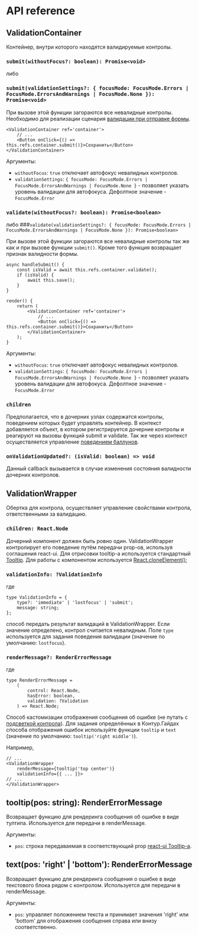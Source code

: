 # API reference

## ValidationContainer

Контейнер, внутри которого находятся валидируемые контролы.

### `submit(withoutFocus?: boolean): Promise<void>`
либо
### `submit(validationSettings?: { focusMode: FocusMode.Errors | FocusMode.ErrorsAndWarnings | FocusMode.None }): Promise<void>`

При вызове этой функции загораются все невалидные контролы. Необходимо для реализации
сценария [валидации при отправке формы](https://guides.kontur.ru/principles/validation/#07).


    <ValidationContainer ref='container'>
        // ...
        <Button onClick={() => this.refs.container.submit()}>Сохранить</Button>
    </ValidationContainer>

Аргументы:

- `withoutFocus`: `true` отключает автофокус невалидных контролов.
- `validationSettings`: `{ focusMode: FocusMode.Errors | FocusMode.ErrorsAndWarnings | FocusMode.None }` - позволяет указать уровень валидации для автофокуса. Дефолтное значение -  `FocusMode.Error`


### `validate(withoutFocus?: boolean): Promise<boolean>`
либо
###`validate(validationSettings?: { focusMode: FocusMode.Errors | FocusMode.ErrorsAndWarnings | FocusMode.None }): Promise<boolean>`

При вызове этой функции загораются все невалидные контролы так же как и при вызове
функции `submit()`. Кроме того функция возвращает признак валидности формы.

    async handleSubmit() {
        const isValid = await this.refs.container.validate();
        if (isValid) {
            await this.save();
        }
    }

    render() {
        return (
            <ValidationContainer ref='container'>
                // ...
                <Button onClick={() => this.refs.container.submit()}>Сохранить</Button>
            </ValidationContainer>
        );
    }

Аргументы:

- `withoutFocus`: `true` отключает автофокус невалидных контролов.
- `validationSettings`: `{ focusMode: FocusMode.Errors | FocusMode.ErrorsAndWarnings | FocusMode.None }` - позволяет указать уровень валидации для автофокуса. Дефолтное значение -  `FocusMode.Error`

### `children`

Предполагается, что в дочерних узлах содержатся контролы, поведением
которых будет управлять контейнер. В контекст добавляется объект,
в котором регистрируется дочерние контролы и реагируют на вызовы функций submit
и validate. Так же через контекст осуществляется
управление [поведением баллунов](https://guides.kontur.ru/principles/validation/#16).

### `onValidationUpdated?: (isValid: boolean) => void`

Данный callback вызывается в случае изменения состояния валидности дочерних контролов.

## ValidationWrapper

Обертка для контрола, осуществляет управление свойствами контрола, ответственными за
валидацию.

### `children: React.Node`

Дочерний компонент должен быть ровно один. ValidationWrapper контролирует его поведение путём передачи
prop-ов, используя соглашения react-ui. Для отрисовки tooltip-а используется стандартный
[Tooltip](https://tech.skbkontur.ru/react-ui/#/components/Tooltip). Для работы с компонентом используется
[React.cloneElement()](https://facebook.github.io/react/docs/react-api.html#cloneelement);

### `validationInfo: ?ValidationInfo`

где

    type ValidationInfo = {
        type?: 'immediate' | 'lostfocus' | 'submit';
        message: string;
    };

способ передать результат валидаций в ValidationWrapper. Если значение определено, контрол считается
невалидным. Поле `type` используется для задания поведения валидации (значение по умолчанию: `lostfocus`).

### `renderMessage?: RenderErrorMessage`

где

    type RenderErrorMessage =
        (
            control: React.Node,
            hasError: boolean,
            validation: ?Validation
        ) => React.Node;

Способ кастомизации отображения сообщения об ошибке (не путать с
[подсветкой контрола](https://guides.kontur.ru/principles/validation/#13)).
Для задания определённых в Контур.Гайдах способа отображения ошибок используйте функции `tooltip` и `text`
(значение по умолчанию: `tooltip('right middle')`).

Например,

    // ...
    <ValidationWrapper
        renderMessage={tooltip('top center')}
        validationInfo={{ ... }}>
    // ...
    </ValidationWrapper>

## tooltip(pos: string): RenderErrorMessage

Возвращает функцию для рендеринга сообщения об ошибке в виде тултипа. Используется для передачи в renderMessage.

Аргументы:

- `pos`: строка передаваемая в соответствующий prop [react-ui Tooltip-а](https://tech.skbkontur.ru/react-ui/#/components/Tooltip).

## text(pos: 'right' | 'bottom'): RenderErrorMessage

Возвращает функцию для рендеринга сообщения о ошибке в виде текстового блока рядом с контролом.
Используется для передачи в renderMessage.

Аргументы:

- `pos`: управляет положением текста и принимает значения 'right' или 'bottom' для отображения сообщения справа или внизу соответственно.
